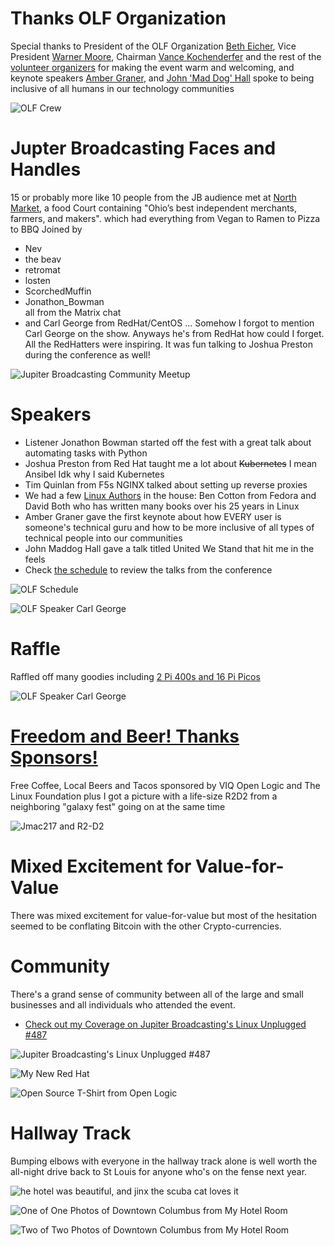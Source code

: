 # Thanks OLF Organization
Special thanks to President of the OLF Organization [Beth Eicher](https://olfconference.org/about/staff/), Vice President [Warner Moore](https://olfconference.org/about/staff/), Chairman [Vance Kochenderfer](https://olfconference.org/about/staff/) and the rest of the [volunteer organizers](https://olfconference.org/about/staff/) for making the event warm and welcoming, and keynote speakers [Amber Graner](https://olfconference.org/speakers/), and [John 'Mad Dog' Hall](https://olfconference.org/speakers/) spoke to being inclusive of all humans in our technology communities

![OLF Crew](images/OLF-Crew.jpg)

# Jupter Broadcasting Faces and Handles
 15 or probably more like 10 people from the JB audience met at [North Market](https://northmarket.org/), a food Court containing "Ohio’s best independent merchants, farmers, and makers". which had everything from Vegan to Ramen to Pizza to BBQ
Joined by   
* Nev
* the beav
* retromat
* losten
* ScorchedMuffin
* Jonathon_Bowman  
all from the Matrix chat  
* and Carl George from RedHat/CentOS
... Somehow I forgot to mention Carl George on the show. Anyways he's from RedHat how could I forget. All the RedHatters were inspiring. It was fun talking to Joshua Preston during the conference as well!

![Jupiter Broadcasting Community Meetup](images/JB-Community-OLF-2022.jpg)

# Speakers
* Listener Jonathon Bowman started off the fest with a great talk about automating tasks with Python
* Joshua Preston from Red Hat taught me a lot about ~~Kubernetes~~ I mean Ansibel Idk why I said Kubernetes
* Tim Quinlan from F5s NGINX talked about setting up reverse proxies
* We had a few [Linux Authors](https://olfconference.org/book-signing-at-olf/) in the house: Ben Cotton from Fedora and David Both who has written many books over his 25 years in Linux
* Amber Graner gave the first keynote about how EVERY user is someone's technical guru and how to be more inclusive of all types of technical people into our communities
* John Maddog Hall gave a talk titled United We Stand that hit me in the feels
* Check [the schedule](https://olfconference.org/2022-schedule/) to review the talks from the conference

![OLF Schedule](images/OLF-Schedule.jpg)

![OLF Speaker Carl George](images/OLF-Speakers-Carl-George.jpg)

# Raffle
Raffled off many goodies including [2 Pi 400s and 16 Pi Picos](https://olfconference.org/raffle-open-for-2022/)

![OLF Speaker Carl George](images/OLF-Raffle.jpg)

# [Freedom and Beer! Thanks Sponsors!](https://olfconference.org/sponsors/)
Free Coffee, Local Beers and Tacos sponsored by VIQ Open Logic and The Linux Foundation
plus I got a picture with a life-size R2D2 from a neighboring "galaxy fest" going on at the same time

![Jmac217 and R2-D2](images/Jmac217-R2D2.jpg)

# Mixed Excitement for Value-for-Value
There was mixed excitement for value-for-value but most of the hesitation seemed to be conflating Bitcoin with the other Crypto-currencies.

# Community

There's a grand sense of community between all of the large and small businesses and all individuals who attended the event.

* [Check out my Coverage on Jupiter Broadcasting's Linux Unplugged #487](https://www.youtube.com/watch?v=rkbL-24gXY0&t=4792s)  

![Jupiter Broadcasting's Linux Unplugged #487](https://i3.ytimg.com/vi/rkbL-24gXY0/maxresdefault.jpg "Jupiter Broadcasting's Linux Unplugged #487") 



![My New Red Hat](images/OLF-Red-Hat.jpg)

![Open Source T-Shirt from Open Logic](images/OLF-Open-Source.jpg)

# Hallway Track
Bumping elbows with everyone in the hallway track alone is well worth the all-night drive back to St Louis for anyone who's on the fense next year.

![he hotel was beautiful, and jinx the scuba cat loves it](images/jinx-nginx.jpg)

![One of One Photos of Downtown Columbus from My Hotel Room](images/OLF-Night.jpg)

![Two of Two Photos of Downtown Columbus from My Hotel Room](images/OLF-Day.jpg)